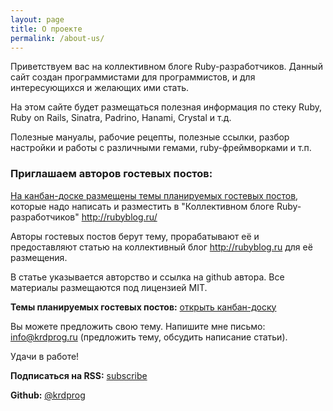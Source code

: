 ```yaml
---
layout: page
title: О проекте
permalink: /about-us/
---
```


Приветствуем вас на коллективном блоге Ruby-разработчиков. Данный сайт создан программистами для программистов, и для интересующихся и желающих ими стать.

На этом сайте будет размещаться полезная информация по стеку Ruby, Ruby on Rails, Sinatra, Padrino, Hanami, Crystal и т.д.

Полезные мануалы, рабочие рецепты, полезные ссылки, разбор настройки и работы с различными гемами, ruby-фреймворками и т.п.

### Приглашаем авторов гостевых постов:

[На канбан-доске размещены темы планируемых гостевых постов](https://github.com/users/krdprog/projects/2), которые надо написать и разместить в "Коллективном блоге Ruby-разработчиков" http://rubyblog.ru/

Авторы гостевых постов берут тему, прорабатывают её и предоставляют статью на коллективный блог http://rubyblog.ru для её размещения.

В статье указывается авторство и ссылка на github автора. Все материалы размещаются под лицензией MIT.

**Темы планируемых гостевых постов:** [открыть канбан-доску](https://github.com/users/krdprog/projects/2)

Вы можете предложить свою тему. Напишите мне письмо: info@krdprog.ru (предложить тему, обсудить написание статьи).

Удачи в работе!

**Подписаться на RSS:** [subscribe](/feed.xml)

**Github:** [@krdprog](https://github.com/krdprog)